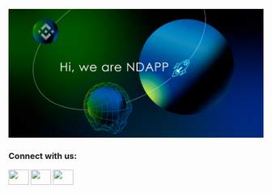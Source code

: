 [![MasterHead](https://raw.githubusercontent.com/ndappfinance/NDAPP_assets/main/header_github.jpg)](https://github.com/ndappfinance)

<h3 align="left">Connect with us:</h3>
<p align="left">
<a href="https://twitter.com/ndappfinance" target="blank"><img align="center" src="https://cdn.jsdelivr.net/npm/simple-icons@3.0.1/icons/twitter.svg" alt="" height="30" width="40" /></a>
 <a href="https://t.me/ndappfinance" target="blank"><img align="center" src="https://cdn.jsdelivr.net/npm/simple-icons@3.0.1/icons/telegram.svg" alt="" height="30" width="40" /></a>
 <a href="[https://twitter.com/ndappfinance](https://discord.com/invite/ndappfinance)" target="blank"><img align="center" src="https://cdn.jsdelivr.net/npm/simple-icons@3.0.1/icons/discord.svg" alt="" height="30" width="40" /></a>
</p>
